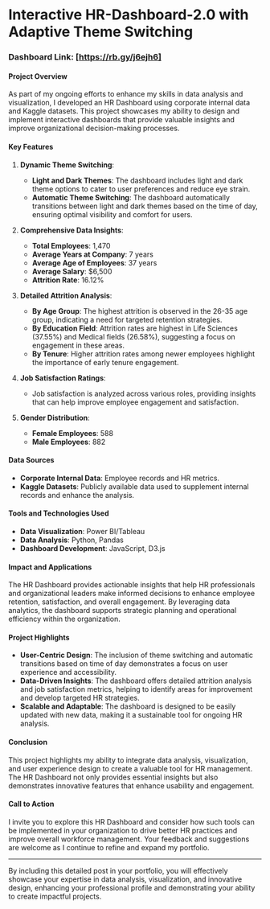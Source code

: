 # Interactive HR-Dashboard-2.0 with Adaptive Theme Switching

### Dashboard Link: [https://rb.gy/j6ejh6]

#### Project Overview

As part of my ongoing efforts to enhance my skills in data analysis and visualization, I developed an HR Dashboard using corporate internal data and Kaggle datasets. This project showcases my ability to design and implement interactive dashboards that provide valuable insights and improve organizational decision-making processes.

#### Key Features

1. **Dynamic Theme Switching**:
   - **Light and Dark Themes**: The dashboard includes light and dark theme options to cater to user preferences and reduce eye strain.
   - **Automatic Theme Switching**: The dashboard automatically transitions between light and dark themes based on the time of day, ensuring optimal visibility and comfort for users.

2. **Comprehensive Data Insights**:
   - **Total Employees**: 1,470
   - **Average Years at Company**: 7 years
   - **Average Age of Employees**: 37 years
   - **Average Salary**: $6,500
   - **Attrition Rate**: 16.12%

3. **Detailed Attrition Analysis**:
   - **By Age Group**: The highest attrition is observed in the 26-35 age group, indicating a need for targeted retention strategies.
   - **By Education Field**: Attrition rates are highest in Life Sciences (37.55%) and Medical fields (26.58%), suggesting a focus on engagement in these areas.
   - **By Tenure**: Higher attrition rates among newer employees highlight the importance of early tenure engagement.

4. **Job Satisfaction Ratings**:
   - Job satisfaction is analyzed across various roles, providing insights that can help improve employee engagement and satisfaction.

5. **Gender Distribution**:
   - **Female Employees**: 588
   - **Male Employees**: 882

#### Data Sources

- **Corporate Internal Data**: Employee records and HR metrics.
- **Kaggle Datasets**: Publicly available data used to supplement internal records and enhance the analysis.

#### Tools and Technologies Used

- **Data Visualization**: Power BI/Tableau
- **Data Analysis**: Python, Pandas
- **Dashboard Development**: JavaScript, D3.js

#### Impact and Applications

The HR Dashboard provides actionable insights that help HR professionals and organizational leaders make informed decisions to enhance employee retention, satisfaction, and overall engagement. By leveraging data analytics, the dashboard supports strategic planning and operational efficiency within the organization.

#### Project Highlights

- **User-Centric Design**: The inclusion of theme switching and automatic transitions based on time of day demonstrates a focus on user experience and accessibility.
- **Data-Driven Insights**: The dashboard offers detailed attrition analysis and job satisfaction metrics, helping to identify areas for improvement and develop targeted HR strategies.
- **Scalable and Adaptable**: The dashboard is designed to be easily updated with new data, making it a sustainable tool for ongoing HR analysis.

#### Conclusion

This project highlights my ability to integrate data analysis, visualization, and user experience design to create a valuable tool for HR management. The HR Dashboard not only provides essential insights but also demonstrates innovative features that enhance usability and engagement.

#### Call to Action

I invite you to explore this HR Dashboard and consider how such tools can be implemented in your organization to drive better HR practices and improve overall workforce management. Your feedback and suggestions are welcome as I continue to refine and expand my portfolio.

---

By including this detailed post in your portfolio, you will effectively showcase your expertise in data analysis, visualization, and innovative design, enhancing your professional profile and demonstrating your ability to create impactful projects.
